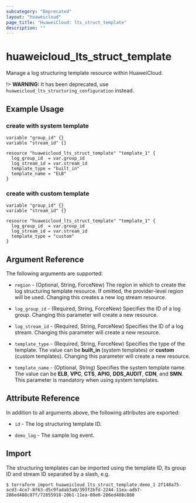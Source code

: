 ```yaml
---
subcategory: "Deprecated"
layout: "huaweicloud"
page_title: "HuaweiCloud: lts_struct_template"
description: ""
---
```


# huaweicloud_lts_struct_template

Manage a log structuring template resource within HuaweiCloud.

!> **WARNING:** It has been deprecated, use `huaweicloud_lts_structuring_configuration` instead.

## Example Usage

### create with system template

```hcl
variable "group_id" {}
variable "stream_id" {}

resource "huaweicloud_lts_struct_template" "template_1" {
  log_group_id  = var.group_id
  log_stream_id = var.stream_id
  template_type = "built_in"
  template_name = "ELB"
}
```

### create with custom template

```hcl
variable "group_id" {}
variable "stream_id" {}

resource "huaweicloud_lts_struct_template" "template_1" {
  log_group_id  = var.group_id
  log_stream_id = var.stream_id
  template_type = "custom"
}
```

## Argument Reference

The following arguments are supported:

* `region` - (Optional, String, ForceNew) The region in which to create the log structuring template resource.
  If omitted, the provider-level region will be used. Changing this creates a new log stream resource.

* `log_group_id` - (Required, String, ForceNew) Specifies the ID of a log group. Changing this parameter will create
  a new resource.

* `log_stream_id` - (Required, String, ForceNew) Specifies the ID of a log stream. Changing this parameter will create
  a new resource.

* `template_type` - (Required, String, ForceNew) Specifies the type of the template. The value can be
  **built_in** (system templates) or **custom** (custom templates).
  Changing this parameter will create a new resource.

* `template_name` - (Optional, String) Specifies the system template name. The value can be **ELB**, **VPC**, **CTS**,
  **APIG**, **DDS_AUDIT**, **CDN**, and **SMN**. This parameter is mandatory when using system templates.

## Attribute Reference

In addition to all arguments above, the following attributes are exported:

* `id` - The log structuring template ID.

* `demo_log` - The sample log event.

## Import

The structuring templates can be imported using the template ID, lts group ID and stream ID separated by a slash, e.g.

```
$ terraform import huaweicloud_lts_struct_template.demo_1 2f148a75-acd3-4ce7-8f63-d5c9fadab3a0/393f2bfd-2244-11ea-adb7-286ed488c87f/72855918-20b1-11ea-80e0-286ed488c880
```
